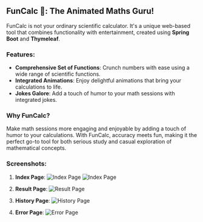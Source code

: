 ## FunCalc 🎉: The Animated Maths Guru!

FunCalc is not your ordinary scientific calculator. It's a unique web-based tool that combines functionality with entertainment, created using **Spring Boot** and **Thymeleaf**.

### Features:
- **Comprehensive Set of Functions**: Crunch numbers with ease using a wide range of scientific functions.
- **Integrated Animations**: Enjoy delightful animations that bring your calculations to life.
- **Jokes Galore**: Add a touch of humor to your math sessions with integrated jokes.

### Why FunCalc?
Make math sessions more engaging and enjoyable by adding a touch of humor to your calculations. With FunCalc, accuracy meets fun, making it the perfect go-to tool for both serious study and casual exploration of mathematical concepts.

### Screenshots:
1. **Index Page**:
   ![Index Page](https://github.com/Aryesh404/FunCal_Where-Math-meets-humour/assets/142689032/12f32c4c-204b-4b50-a6fb-06b2ced18354)
   ![Index Page](https://github.com/Aryesh404/FunCal_Where-Math-meets-humour/assets/142689032/20110b20-b517-493b-9ca3-4faea46d72cc)

2. **Result Page**:
   ![Result Page](https://github.com/Aryesh404/FunCal_Where-Math-meets-humour/assets/142689032/d9f450a2-91a8-421f-8c67-b325981aa6e0)

3. **History Page**:
   ![History Page](https://github.com/Aryesh404/FunCal_Where-Math-meets-humour/assets/142689032/676c279c-5cdc-48d0-9dc3-db58f7531721)

4. **Error Page**:
   ![Error Page](https://github.com/Aryesh404/FunCal_Where-Math-meets-humour/assets/142689032/e6b4d11c-77a5-4127-b0eb-743c247e8175)
